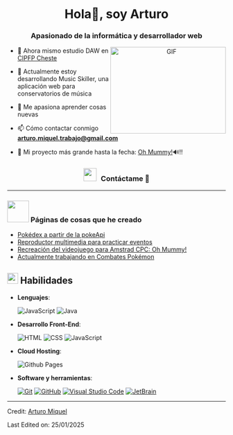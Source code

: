 <h1 align="center">Hola👋, soy Arturo</h1>
<h3 align="center">Apasionado de la informática y desarrollador web</h3>

<a target="_blank" align="center">
  <img align="right" top="500" height="200" width="266" alt="GIF" src="https://media.giphy.com/media/SWoSkN6DxTszqIKEqv/giphy.gif">
</a>

- 🔭 Ahora mismo estudio DAW en <a href="https://portal.edu.gva.es/fpcheste/" target="blank">CIPFP Cheste</a>

- 🌱 Actualmente estoy desarrollando Music Skiller,
      una aplicación web para conservatorios de música

- 📝 Me apasiona aprender cosas nuevas

- 📫 Cómo contactar conmigo **arturo.miquel.trabajo@gmail.com**

- 📄 Mi proyecto más grande hasta la fecha: <a href="https://arturmick.github.io/Oh-Mummy/" target="blank">Oh Mummy!</a>🔊!!

<h3 align="center" > <img src="https://media.giphy.com/media/iY8CRBdQXODJSCERIr/giphy.gif" width="30" height="30" style="margin-right: 10px;">Contáctame 🤝 </h3>

---

### <img src = "https://github.com/7oSkaaa/7oSkaaa/blob/main/Images/about_me.gif?raw=true" width = 50px><b> Páginas de cosas que he creado </b>

<!-- BLOG-POST-LIST:START -->

- [Pokédex a partir de la pokeApi](https://arturmick.github.io/Pokedex-pokeApi/)
- [Reproductor multimedia para practicar eventos](https://arturmick.github.io/Reproductor-Multimedia/)
- [Recreación del videojuego para Amstrad CPC: Oh Mummy!](https://arturmick.github.io/Oh-Mummy/)
- [Actualmente trabajando en Combates Pokémon](https://arturmick.github.io/Combates-Pokemon/)
<!-- BLOG-POST-LIST:END -->

## <img src="https://media2.giphy.com/media/QssGEmpkyEOhBCb7e1/giphy.gif?cid=ecf05e47a0n3gi1bfqntqmob8g9aid1oyj2wr3ds3mg700bl&rid=giphy.gif" width ="25"><b> Habilidades </b>

- **Lenguajes**:
    
    <img alt="JavaScript" src="https://img.shields.io/badge/JavaScript%20-%23F7DF1E.svg?style=plastic&logo=javascript&logoColor=black">
    <img alt="Java" src="https://img.shields.io/badge/Java-%23007396.svg?style=plastic&logo=java&logoColor=white">

 
    
- **Desarrollo Front-End**:

   <img alt="HTML" src="https://img.shields.io/badge/HTML5%20-%23E34F26.svg?style=plastic&logo=html5&logoColor=white">
   <img alt="CSS" src="https://img.shields.io/badge/CSS%20-%231572B6.svg?style=plastic&logo=css3&logoColor=white">
   <img alt="JavaScript" src="https://img.shields.io/badge/JavaScript%20-%23F7DF1E.svg?style=plastic&logo=javascript&logoColor=black">


- **Cloud Hosting**:

  <img alt="Github Pages" src="https://img.shields.io/badge/-brightgreen?style=flat&logo=githubpages&logoColor=White&logoSize=auto&labelColor=black&color=black&cacheSeconds=3600">
  


- **Software y herramientas**:

    <a href="#"><img alt="Git" src="https://img.shields.io/badge/Git%20-%23F05033.svg?style=plastic&logo=git&logoColor=white"></a>
    <a href="#"><img alt="GitHub" src="https://img.shields.io/badge/github-%23181717.svg?style=plastic&logo=github&logoColor=white"></a>
    <a href="#"><img alt="Visual Studio Code" src="https://img.shields.io/badge/Visual%20Studio%20Code-0078d7.svg?style=plastic&logo=visual-studio-code&logoColor=white"></a>
    <a href="#"><img alt="JetBrain" src="https://img.shields.io/badge/jetbrains-%23000000.svg?style=plastic&logo=jetbrains&logoColor=white" /></a>

---

Credit: [Arturo Miquel](https://github.com/Arturmick)

Last Edited on: 25/01/2025

